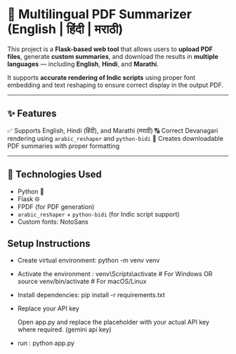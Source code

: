 

# 📝 Multilingual PDF Summarizer (English | हिंदी | मराठी)

This project is a **Flask-based web tool** that allows users to **upload PDF files**, generate **custom summaries**, and download the results in **multiple languages** — including **English**, **Hindi**, and **Marathi**.

It supports **accurate rendering of Indic scripts** using proper font embedding and text reshaping to ensure correct display in the output PDF.

---

## ✨ Features

✅ Supports English, Hindi (हिंदी), and Marathi (मराठी)
🔠 Correct Devanagari rendering using `arabic_reshaper` and `python-bidi`
📄 Creates downloadable PDF summaries with proper formatting

---

## 🔧 Technologies Used

* Python 🐍
* Flask 🌐
* FPDF (for PDF generation)
* `arabic_reshaper` + `python-bidi` (for Indic script support)
* Custom fonts: NotoSans

## Setup Instructions
- Create virtual environment: 
  python -m venv venv

- Activate the environment : 
  venv\Scripts\activate   # For Windows
  OR
  source venv/bin/activate   # For macOS/Linux

- Install dependencies:
  pip install -r requirements.txt

- Replace your API key

  Open app.py and replace the placeholder with your actual API key where required. (gemini api key)

- run :
  python app.py


